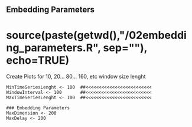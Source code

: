 Embedding Parameters
---




# source(paste(getwd(),"/02embedding_parameters.R", sep=""), echo=TRUE)
Create Plots for 10, 20... 80... 160, etc window size lenght
```
MinTimeSeriesLenght <- 100  ##<<<<<<<<<<<<<<<<<<<<<<<<<
WindowInterval <- 100       ##<<<<<<<<<<<<<<<<<<<<<<<<<
MaxTimeSeriesLenght <- 100  ##<<<<<<<<<<<<<<<<<<<<<<<<<

### Embedding Parameters
MaxDimension <- 200
MaxDelay <- 200
```
